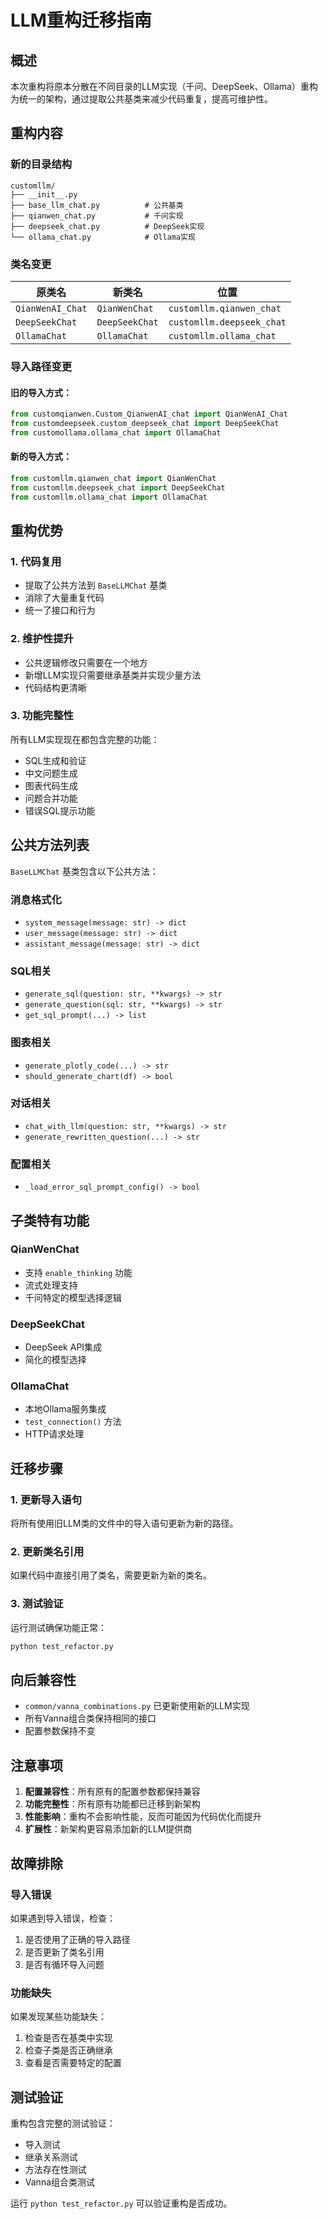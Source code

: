 # LLM重构迁移指南

## 概述

本次重构将原本分散在不同目录的LLM实现（千问、DeepSeek、Ollama）重构为统一的架构，通过提取公共基类来减少代码重复，提高可维护性。

## 重构内容

### 新的目录结构

```
customllm/
├── __init__.py
├── base_llm_chat.py          # 公共基类
├── qianwen_chat.py           # 千问实现
├── deepseek_chat.py          # DeepSeek实现
└── ollama_chat.py            # Ollama实现
```

### 类名变更

| 原类名 | 新类名 | 位置 |
|--------|--------|------|
| `QianWenAI_Chat` | `QianWenChat` | `customllm.qianwen_chat` |
| `DeepSeekChat` | `DeepSeekChat` | `customllm.deepseek_chat` |
| `OllamaChat` | `OllamaChat` | `customllm.ollama_chat` |

### 导入路径变更

#### 旧的导入方式：
```python
from customqianwen.Custom_QianwenAI_chat import QianWenAI_Chat
from customdeepseek.custom_deepseek_chat import DeepSeekChat
from customollama.ollama_chat import OllamaChat
```

#### 新的导入方式：
```python
from customllm.qianwen_chat import QianWenChat
from customllm.deepseek_chat import DeepSeekChat
from customllm.ollama_chat import OllamaChat
```

## 重构优势

### 1. 代码复用
- 提取了公共方法到 `BaseLLMChat` 基类
- 消除了大量重复代码
- 统一了接口和行为

### 2. 维护性提升
- 公共逻辑修改只需要在一个地方
- 新增LLM实现只需要继承基类并实现少量方法
- 代码结构更清晰

### 3. 功能完整性
所有LLM实现现在都包含完整的功能：
- SQL生成和验证
- 中文问题生成
- 图表代码生成
- 问题合并功能
- 错误SQL提示功能

## 公共方法列表

`BaseLLMChat` 基类包含以下公共方法：

### 消息格式化
- `system_message(message: str) -> dict`
- `user_message(message: str) -> dict`
- `assistant_message(message: str) -> dict`

### SQL相关
- `generate_sql(question: str, **kwargs) -> str`
- `generate_question(sql: str, **kwargs) -> str`
- `get_sql_prompt(...) -> list`

### 图表相关
- `generate_plotly_code(...) -> str`
- `should_generate_chart(df) -> bool`

### 对话相关
- `chat_with_llm(question: str, **kwargs) -> str`
- `generate_rewritten_question(...) -> str`

### 配置相关
- `_load_error_sql_prompt_config() -> bool`

## 子类特有功能

### QianWenChat
- 支持 `enable_thinking` 功能
- 流式处理支持
- 千问特定的模型选择逻辑

### DeepSeekChat
- DeepSeek API集成
- 简化的模型选择

### OllamaChat
- 本地Ollama服务集成
- `test_connection()` 方法
- HTTP请求处理

## 迁移步骤

### 1. 更新导入语句
将所有使用旧LLM类的文件中的导入语句更新为新的路径。

### 2. 更新类名引用
如果代码中直接引用了类名，需要更新为新的类名。

### 3. 测试验证
运行测试确保功能正常：
```bash
python test_refactor.py
```

## 向后兼容性

- `common/vanna_combinations.py` 已更新使用新的LLM实现
- 所有Vanna组合类保持相同的接口
- 配置参数保持不变

## 注意事项

1. **配置兼容性**：所有原有的配置参数都保持兼容
2. **功能完整性**：所有原有功能都已迁移到新架构
3. **性能影响**：重构不会影响性能，反而可能因为代码优化而提升
4. **扩展性**：新架构更容易添加新的LLM提供商

## 故障排除

### 导入错误
如果遇到导入错误，检查：
1. 是否使用了正确的导入路径
2. 是否更新了类名引用
3. 是否有循环导入问题

### 功能缺失
如果发现某些功能缺失：
1. 检查是否在基类中实现
2. 检查子类是否正确继承
3. 查看是否需要特定的配置

## 测试验证

重构包含完整的测试验证：
- 导入测试
- 继承关系测试
- 方法存在性测试
- Vanna组合类测试

运行 `python test_refactor.py` 可以验证重构是否成功。 